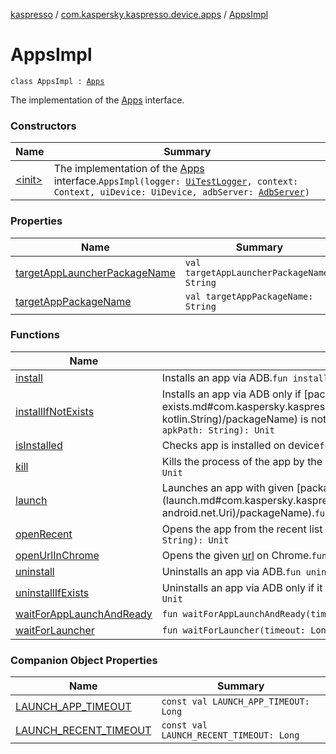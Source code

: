 [kaspresso](../../index.md) / [com.kaspersky.kaspresso.device.apps](../index.md) / [AppsImpl](./index.md)

# AppsImpl

`class AppsImpl : `[`Apps`](../-apps/index.md)

The implementation of the [Apps](../-apps/index.md) interface.

### Constructors

| Name | Summary |
|---|---|
| [&lt;init&gt;](-init-.md) | The implementation of the [Apps](../-apps/index.md) interface.`AppsImpl(logger: `[`UiTestLogger`](../../com.kaspersky.kaspresso.logger/-ui-test-logger.md)`, context: Context, uiDevice: UiDevice, adbServer: `[`AdbServer`](../../com.kaspersky.kaspresso.device.server/-adb-server/index.md)`)` |

### Properties

| Name | Summary |
|---|---|
| [targetAppLauncherPackageName](target-app-launcher-package-name.md) | `val targetAppLauncherPackageName: String` |
| [targetAppPackageName](target-app-package-name.md) | `val targetAppPackageName: String` |

### Functions

| Name | Summary |
|---|---|
| [install](install.md) | Installs an app via ADB.`fun install(apkPath: String): Unit` |
| [installIfNotExists](install-if-not-exists.md) | Installs an app via ADB only if [packageName](install-if-not-exists.md#com.kaspersky.kaspresso.device.apps.AppsImpl$installIfNotExists(kotlin.String, kotlin.String)/packageName) is not installed`fun installIfNotExists(packageName: String, apkPath: String): Unit` |
| [isInstalled](is-installed.md) | Checks app is installed on device`fun isInstalled(packageName: String): Boolean` |
| [kill](kill.md) | Kills the process of the app by the given [packageName](kill.md#com.kaspersky.kaspresso.device.apps.AppsImpl$kill(kotlin.String)/packageName).`fun kill(packageName: String): Unit` |
| [launch](launch.md) | Launches an app with given [packageName](launch.md#com.kaspersky.kaspresso.device.apps.AppsImpl$launch(kotlin.String, android.net.Uri)/packageName).`fun launch(packageName: String, data: Uri?): Unit` |
| [openRecent](open-recent.md) | Opens the app from the recent list by the description.`fun openRecent(contentDescription: String): Unit` |
| [openUrlInChrome](open-url-in-chrome.md) | Opens the given [url](open-url-in-chrome.md#com.kaspersky.kaspresso.device.apps.AppsImpl$openUrlInChrome(kotlin.String)/url) on Chrome.`fun openUrlInChrome(url: String): Unit` |
| [uninstall](uninstall.md) | Uninstalls an app via ADB.`fun uninstall(packageName: String): Unit` |
| [uninstallIfExists](uninstall-if-exists.md) | Uninstalls an app via ADB only if it installed`fun uninstallIfExists(packageName: String): Unit` |
| [waitForAppLaunchAndReady](wait-for-app-launch-and-ready.md) | `fun waitForAppLaunchAndReady(timeout: Long, packageName: String): Unit` |
| [waitForLauncher](wait-for-launcher.md) | `fun waitForLauncher(timeout: Long, launcherPackageName: String): Unit` |

### Companion Object Properties

| Name | Summary |
|---|---|
| [LAUNCH_APP_TIMEOUT](-l-a-u-n-c-h_-a-p-p_-t-i-m-e-o-u-t.md) | `const val LAUNCH_APP_TIMEOUT: Long` |
| [LAUNCH_RECENT_TIMEOUT](-l-a-u-n-c-h_-r-e-c-e-n-t_-t-i-m-e-o-u-t.md) | `const val LAUNCH_RECENT_TIMEOUT: Long` |
